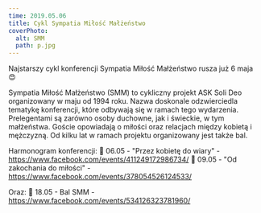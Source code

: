 ```yaml
---
time: 2019.05.06
title: Cykl Sympatia Miłość Małżeństwo
coverPhoto:
  alt: SMM
  path: p.jpg
---
```

Najstarszy cykl konferencji Sympatia Miłość Małżeństwo rusza już 6 maja 😍

Sympatia Miłość Małżeństwo (SMM) to cykliczny projekt ASK Soli Deo organizowany w maju od 1994 roku. Nazwa doskonale odzwierciedla tematykę konferencji, które odbywają się w ramach tego wydarzenia. Prelegentami są zarówno osoby duchowne, jak i świeckie, w tym małżeństwa. Goście opowiadają o miłości oraz relacjach między kobietą i mężczyzną. Od kilku lat w ramach projektu organizowany jest także bal.

Harmonogram konferencji:
🐝 06.05 - "Przez kobietę do wiary" - https://www.facebook.com/events/411249172986734/
🐝 09.05 - "Od zakochania do miłości" - https://www.facebook.com/events/378054526124533/

Oraz:
🐝 18.05 - Bal SMM - https://www.facebook.com/events/534126323781960/
